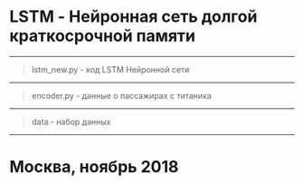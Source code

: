 LSTM - Нейронная сеть долгой краткосрочной памяти
=====================
***
> lstm_new.py  - код LSTM Нейронной сети
***
> encoder.py - данные о пассажирах с титаника
***
> data - набор данных
***
# Москва, ноябрь 2018 